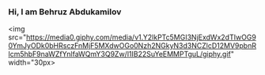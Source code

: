 ### Hi, I am Behruz Abdukamilov <iframe name="__tcfapiLocator" title="__tcfapiLocator" style="display: none;"></iframe>





<img src="https://media0.giphy.com/media/v1.Y2lkPTc5MGI3NjExdWx2dTIwOG90YmJyODk0bHRsczFnMjF5MXdwOGo0Nzh2NGkyN3d3NCZlcD12MV9pbnRlcm5hbF9naWZfYnlfaWQmY3Q9Zw/l1IB22SuYeEMMPTguL/giphy.gif" width="30px>

<!--
**abdukamilovb/abdukamilovb** is a ✨ _special_ ✨ repository because its `README.md` (this file) appears on your GitHub profile.

Here are some ideas to get you started:

- 🔭 I’m currently working on ...
- 🌱 I’m currently learning ...
- 👯 I’m looking to collaborate on ...
- 🤔 I’m looking for help with ...
- 💬 Ask me about ...
- 📫 How to reach me: ...
- 😄 Pronouns: ...
- ⚡ Fun fact: ...
-->
